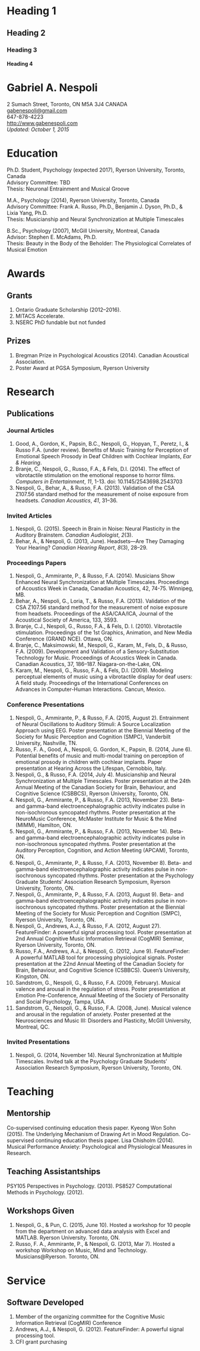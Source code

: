 <!-- ---
layout: page
title: Curriculum Vitae
permalink: /cv/
---
 -->
# Heading 1

## Heading 2

### Heading 3

#### Heading 4

# Gabriel A. Nespoli
2 Sumach Street, Toronto, ON M5A 3J4 CANADA  
gabenespoli@gmail.com  
647-878-4223  
http://www.gabenespoli.com  
*Updated: October 1, 2015*

# Education
Ph.D. Student, Psychology (expected 2017), Ryerson University, Toronto, Canada  
Advisory Committee: TBD  
Thesis: Neuronal Entrainment and Musical Groove

M.A., Psychology (2014), Ryerson University, Toronto, Canada  
Advisory Committee: Frank A. Russo, Ph.D., Benjamin J. Dyson, Ph.D., & Lixia Yang, Ph.D.  
Thesis: Musicianship and Neural Synchronization at Multiple Timescales

B.Sc., Psychology (2007), McGill University, Montreal, Canada  
Advisor: Stephen E. McAdams, Ph.D.  
Thesis: Beauty in the Body of the Beholder: The Physiological Correlates of Musical Emotion

# Awards

## Grants
1. Ontario Graduate Scholarship (2012–2016).
2. MITACS Accelerate.
3. NSERC PhD fundable but not funded

## Prizes
1. Bregman Prize in Psychological Acoustics (2014). Canadian Acoustical Association.
2. Poster Award at PGSA Symposium, Ryerson University

# Research

## Publications

### Journal Articles
1.  Good, A., Gordon, K., Papsin, B.C., Nespoli, G., Hopyan, T., Peretz, I., & Russo F.A. (under review). Benefits of Music Training for Perception of Emotional Speech Prosody in Deaf Children with Cochlear Implants, *Ear & Hearing*.
2.  Branje, C., Nespoli, G., Russo, F.A., & Fels, D.I. (2014). The effect of vibrotactile stimulation on the emotional response to horror films. *Computers in Entertainment*, *11*, 1-13. doi: 10.1145/2543698.2543703
3.  Nespoli, G., Behar, A., & Russo, F.A. (2013). Validation of the CSA Z107.56 standard method for the measurement of noise exposure from headsets. *Canadian Acoustics*, *41*, 31–36.

### Invited Articles
1.  Nespoli, G. (2015). Speech in Brain in Noise: Neural Plasticity in the Auditory Brainstem. *Canadian Audiologist*, *2*(3).
2.  Behar, A., & Nespoli, G. (2013, June). Headsets—Are They Damaging Your Hearing? *Canadian Hearing Report*, *8*(3), 28–29.

### Proceedings Papers
1.  Nespoli, G., Ammirante, P., & Russo, F.A. (2014). Musicians Show Enhanced Neural Synchronization at Multiple Timescales. Proceedings of Acoustics Week in Canada, Canadian Acoustics, 42, 74-75. Winnipeg, MB.
2.  Behar, A., Nespoli, G., Loria, T., & Russo, F.A. (2013). Validation of the CSA Z107.56 standard method for the measurement of noise exposure from headsets. Proceedings of the ASA/CAA/ICA, Journal of the Acoustical Society of America, 133, 3593.
3.  Branje, C.J., Nespoli, G., Russo, F.A., & Fels, D. I. (2010). Vibrotactile stimulation. Proceedings of the 1st Graphics, Animation, and New Media Conference (GRAND NCE). Ottawa, ON.
4.  Branje, C., Maksimowski, M., Nespoli, G., Karam, M., Fels, D., & Russo, F.A. (2009). Development and Validation of a Sensory-Substitution Technology for Music. Proceedings of Acoustics Week in Canada. Canadian Acoustics, 37, 186–187. Niagara-on-the-Lake, ON.
5.  Karam, M., Nespoli, G., Russo, F.A., & Fels, D.I. (2009). Modeling perceptual elements of music using a vibrotactile display for deaf users: A field study. Proceedings of the International Conferences on Advances in Computer-Human Interactions. Cancun, Mexico.

### Conference Presentations
1.  Nespoli, G., Ammirante, P., & Russo, F.A. (2015, August 2). Entrainment of Neural Oscillations to Auditory Stimuli: A Source Localization Approach using EEG. Poster presentation at the Biennial Meeting of the Society for Music Perception and Cognition (SMPC), Vanderbilt University, Nashville, TN.
2.  Russo, F. A., Good, A., Nespoli, G. Gordon, K., Papsin, B. (2014, June 6). Potential benefits of music and multi-modal training on perception of emotional prosody in children with cochlear implants. Paper presentation at Hearing Across the Lifespan, Cernobbio, Italy.
3.  Nespoli, G., & Russo, F.A. (2014, July 4). Musicianship and Neural Synchronization at Multiple Timescales. Poster presentation at the 24th Annual Meeting of the Canadian Society for Brain, Behaviour, and Cognitive Science (CSBBCS), Ryerson University, Toronto, ON.
4.  Nespoli, G., Ammirante, P., & Russo, F.A. (2013, November 23). Beta- and gamma-band electroencephalographic activity indicates pulse in non-isochronous syncopated rhythms. Poster presentation at the NeuroMusic Conference, McMaster Institute for Music & the Mind (MIMM), Hamilton, ON.
5.  Nespoli, G., Ammirante, P., & Russo, F.A. (2013, November 14). Beta- and gamma-band electroencephalographic activity indicates pulse in non-isochronous syncopated rhythms. Poster presentation at the Auditory Perception, Cognition, and Action Meeting (APCAM), Toronto, ON.
6.  Nespoli, G., Ammirante, P., & Russo, F.A. (2013, November 8). Beta- and gamma-band electroencephalographic activity indicates pulse in non-isochronous syncopated rhythms. Poster presentation at the Psychology Graduate Students’ Association Research Symposium, Ryerson University, Toronto, ON.
7.  Nespoli, G., Ammirante, P., & Russo, F.A. (2013, August 9). Beta- and gamma-band electroencephalographic activity indicates pulse in non-isochronous syncopated rhythms. Poster presentation at the Biennial Meeting of the Society for Music Perception and Cognition (SMPC), Ryerson University, Toronto, ON.
8.  Nespoli, G., Andrews, A.J., & Russo, F.A. (2012, August 27). FeatureFinder: A powerful signal processing tool. Poster presentation at 2nd Annual Cognitive Music Information Retrieval (CogMIR) Seminar, Ryerson University, Toronto, ON.
9.  Russo, F.A., Andrews, A.J., & Nespoli, G. (2012, June 9). FeatureFinder: A powerful MATLAB tool for processing physiological signals. Poster presentation at the 22nd Annual Meeting of the Canadian Society for Brain, Behaviour, and Cognitive Science (CSBBCS). Queen’s University, Kingston, ON.
10. Sandstrom, G., Nespoli, G., & Russo, F.A. (2009, February). Musical valence and arousal in the regulation of stress. Poster presentation at Emotion Pre-Conference, Annual Meeting of the Society of Personality and Social Psychology, Tampa, USA.
11. Sandstrom, G., Nespoli, G., & Russo, F.A. (2008, June). Musical valence and arousal in the regulation of anxiety. Poster presented at the Neurosciences and Music III: Disorders and Plasticity, McGill University, Montreal, QC.

### Invited Presentations
1. Nespoli, G. (2014, November 14). Neural Synchronization at Multiple Timescales. Invited talk at the Psychology Graduate Students’ Association Research Symposium, Ryerson University, Toronto, ON.

# Teaching

## Mentorship
Co-supervised continuing education thesis paper. Kyeong Won Sohn (2015). The Underlying Mechanism of Drawing Art in Mood Regulation.
Co-supervised continuing education thesis paper. Lisa Chisholm (2014). Musical Performance Anxiety: Psychological and Physiological Measures in Research.

## Teaching Assistantships
PSY105 Perspectives in Psychology. (2013).
PS8527 Computational Methods in Psychology. (2012).

## Workshops Given
1.  Nespoli, G., & Pun, C. (2015, June 10). Hosted a workshop for 10 people from the department on advanced data analysis with Excel and MATLAB. Ryerson University. Toronto, ON. 
2.  Russo, F. A., Ammirante, P., & Nespoli, G. (2013, Mar 7). Hosted a workshop Workshop on Music, Mind and Technology. Musicians@Ryerson. Toronto, ON.

# Service

## Software Developed
1.  Member of the organizing committee for the Cognitive Music Information Retrieval (CogMIR) Conference 
2.  Andrews, A.J., & Nespoli, G. (2012). FeatureFinder: A powerful signal processing tool.
3.  CFI grant purchasing
